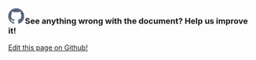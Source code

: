 <aside class="notifications contribute">
  <h3><img src="/images/icos/ico-github.svg" alt="">See anything wrong with the document? Help us improve it!</h3>
  <a href="https://github.com/eclipse-iofog/iofog.org/edit/develop/content/docs/2.0.0/microservices/microservice-move-rename.md"
    target="_blank">
    <p>Edit this page on Github!</p>
  </a>
</aside>

